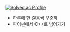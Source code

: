 [![Solved.ac Profile](http://mazassumnida.wtf/api/v2/generate_badge?boj=pyu1202)](https://solved.ac/pyu1202/)
- 하루에 한 걸음씩 꾸준히
- 파이썬에서 C++로 넘어가기

